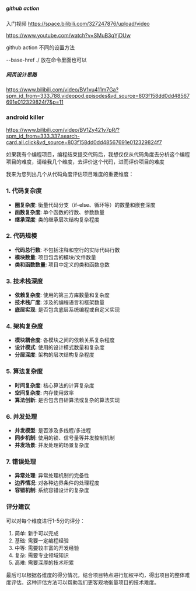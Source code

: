 ##### github action

入门视频 https://space.bilibili.com/327247876/upload/video

https://www.youtube.com/watch?v=SMuB3qYjDUw

github action 不同的设置方法

--base-href ./ 
放在命令里面也可以


##### 网页设计思路
https://www.bilibili.com/video/BV1vu411m7Ga?spm_id_from=333.788.videopod.episodes&vd_source=803f158dd0dd48567691e012329824f7&p=11

### android killer
https://www.bilibili.com/video/BV1Zy421v7pR/?spm_id_from=333.337.search-card.all.click&vd_source=803f158dd0dd48567691e012329824f7


如果我有个编程项目，编程结束提交代码后，我想仅仅从代码角度去分析这个编程项目的难度，请给我几个维度，去评价这个代码，进而评价项目的难度

我来为您列出几个从代码角度评估项目难度的重要维度：

### 1. 代码复杂度
- **圈复杂度**: 衡量代码分支（if-else、循环等）的数量和嵌套深度
- **函数复杂度**: 单个函数的行数、参数数量
- **继承深度**: 类的继承层次结构复杂程度

### 2. 代码规模
- **代码总行数**: 不包括注释和空行的实际代码行数
- **模块数量**: 项目包含的模块/文件数量
- **类和函数数量**: 项目中定义的类和函数总数

### 3. 技术栈深度
- **依赖复杂度**: 使用的第三方库数量和复杂度
- **技术栈广度**: 涉及的编程语言和框架数量
- **底层实现**: 是否包含底层系统编程或自定义实现

### 4. 架构复杂度
- **模块耦合度**: 各模块之间的依赖关系复杂程度
- **设计模式**: 使用的设计模式数量和复杂度
- **分层深度**: 架构的层次结构复杂程度

### 5. 算法复杂度
- **时间复杂度**: 核心算法的计算复杂度
- **空间复杂度**: 内存使用效率
- **算法创新**: 是否包含自研算法或复杂的算法实现

### 6. 并发处理
- **并发模型**: 是否涉及多线程/多进程
- **同步机制**: 使用的锁、信号量等并发控制机制
- **并发场景**: 并发处理的场景复杂度

### 7. 错误处理
- **异常处理**: 异常处理机制的完备性
- **边界情况**: 对各种边界条件的处理程度
- **容错机制**: 系统容错设计的复杂度

### 评分建议
可以对每个维度进行1-5分的评分：
1. 简单: 新手可以完成
2. 基础: 需要一定编程经验
3. 中等: 需要较丰富的开发经验
4. 复杂: 需要专业领域知识
5. 高难: 需要深厚的技术积累

最后可以根据各维度的得分情况，结合项目特点进行加权平均，得出项目的整体难度评估。这种评估方法可以帮助我们更客观地衡量项目的技术难度。
